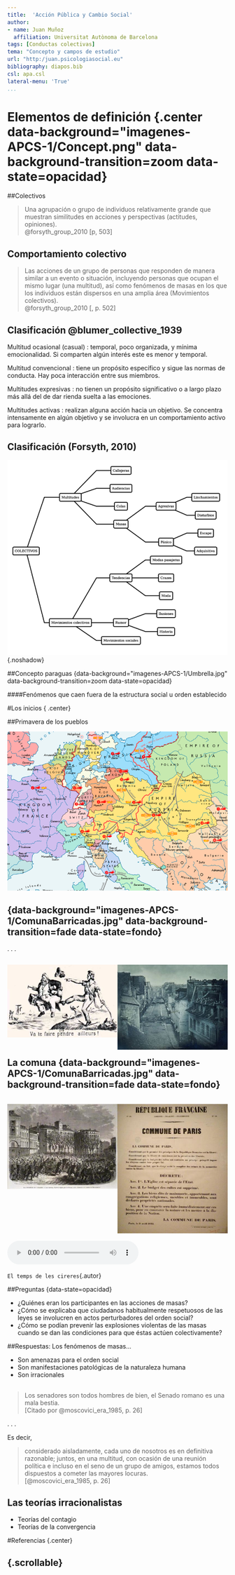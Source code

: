 ```yaml
---
title:  'Acción Pública y Cambio Social'
author:
- name: Juan Muñoz
  affiliation: Universitat Autònoma de Barcelona
tags: [Conductas colectivas]
tema: "Concepto y campos de estudio"
url: "http:/juan.psicologiasocial.eu"
bibliography: diapos.bib
csl: apa.csl
lateral-menu: 'True'
...
```



# Elementos de definición {.center data-background="imagenes-APCS-1/Concept.png" data-background-transition=zoom data-state=opacidad}

##Colectivos

>Una agrupación o grupo de individuos relativamente grande que muestran similitudes en acciones y perspectivas (actitudes, opiniones).\
@forsyth_group_2010 [p, 503]


## Comportamiento colectivo
> Las acciones de un grupo de personas que responden de manera similar a un evento o situación, incluyendo personas que ocupan el mismo lugar (una multitud), así como fenómenos de masas en los que los individuos están dispersos en una amplia área (Movimientos colectivos).\
@forsyth_group_2010 [, p. 502]

## Clasificación @blumer_collective_1939

Multitud ocasional (casual)
: temporal, poco organizada, y mínima emocionalidad. Si comparten algún interés este es menor y temporal.

Multitud convencional
: tiene un propósito específico y sigue las normas de conducta. Hay poca interacción entre sus miembros.

Multitudes expresivas
: no tienen un propósito significativo o a largo plazo más allá del de dar rienda suelta a las emociones.

Multitudes activas
: realizan alguna acción hacia un objetivo. Se concentra intensamente en algún objetivo y se involucra en un comportamiento activo para lograrlo.


## Clasificación (Forsyth, 2010)

![](imagenes-APCS-1/ClasificacionColectivos-2.png){.noshadow}


<!--
##Conducta colectiva
> [definimos] la conducta colectiva como una acción voluntaria, dirigida a una meta, que se produce en una situación relativamente desorganizada, en la que las normas y valores predominantes de la sociedad dejan de actuar sobre la conducta individual. La conducta colectiva consiste en la reacción de un grupo a alguna situación.\
@appelbaum_sociology:_1997 [, p. 422]
-->

<!--
##Son un fenómeno... {data-state=opacidad}
- Colectivo
- Unitario
- Sin organización
- Transitorio
- Indiferenciado
- Anómico
-->

##Concepto paraguas {data-background="imagenes-APCS-1/Umbrella.jpg" data-background-transition=zoom data-state=opacidad}

####Fenómenos que caen fuera de la estructura social u orden establecido

<!--
##Mapa conceptual {data-state=img-completa}

![Mapa conceptual](imagenes-APCS-1/Mapa.png)

-->

<!--
##Movimientos sociales
>Una **colectividad** que actúa con cierta **continuidad** para **promover un cambio** en la sociedad o grupo de la que forma parte.\
[Turner & Killian, 1987 en @miller_introduction_2013, p. 469]
-->


#Los inicios { .center}

##Primavera de los pueblos

![](imagenes-APCS-1/Europe_1848_map_en-lt.png)

## {data-background="imagenes-APCS-1/ComunaBarricadas.jpg" data-background-transition=fade data-state=fondo}

. . .

<div id="column1" style="float:left; margin:0; width:50%;">

![Revolución febrero 1848](imagenes-APCS-1/Revolucion1848.jpg)

</div>

<div id="column1" style="float:left; margin:0; width:50%;">

![Barricadas rue Saint-Maur 25 junio de 1848](imagenes-APCS-1/Barricadas-1848.jpg)

</div>

## La comuna {data-background="imagenes-APCS-1/ComunaBarricadas.jpg" data-background-transition=fade data-state=fondo}

<div id="column2" style="float:left; margin:0; width:50%;">

![](imagenes-APCS-1/Comuna.jpg "18 de marzo?")

</div>
<div id="column1" style="float:left; margin:0; width:50%;">

![](imagenes-APCS-1/DecretoComuna.jpg "La Comuna de París")

</div>


<div>

<audio width="100"  class="stretch"  controls data-autoplay>
<source src="imagenes-APCS-1/ElTempsDeLesCireres.mp3">
</audio>
</div>

`El temps de les cireres`{.autor}

##Preguntas {data-state=opacidad}

* ¿Quiénes eran los participantes en las acciones de masas?
* ¿Cómo se explicaba que ciudadanos habitualmente respetuosos de las leyes se involucren en actos perturbadores del orden social?
* ¿Cómo se podían prevenir las explosiones violentas de las masas cuando se dan las condiciones para que éstas actúen colectivamente?

##Respuestas: Los fenómenos de masas...

* Son amenazas para el orden social
* Son manifestaciones patológicas de la naturaleza humana
* Son irracionales

##
> Los senadores son todos hombres de bien, el Senado romano es una mala bestia.\
[Citado por @moscovici_era_1985, p. 26]

. . .

Es decir,

> considerado aisladamente, cada uno de nosotros es en definitiva razonable; juntos, en una multitud, con ocasión de una reunión política e incluso en el seno de un grupo de amigos, estamos todos dispuestos a cometer las mayores locuras.\
[@moscovici_era_1985, p. 26]

## Las teorías irracionalistas

* Teorías del contagio
* Teorías de la convergencia

<!--
##Y para el próximo día...{.references}

Delgado, M. (2015). La redención de las multitudes: rescate y restauración del sujeto en los movimientos sociales de última generación. _Intersticios. Revista sociológica de pensamiento crítico_, _9_(2), 101-129. http://www.intersticios.es/article/view/15446
-->

#Referencias {.center}

## {.scrollable}
